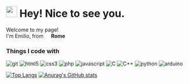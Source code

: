 <h1><img src="https://emojis.slackmojis.com/emojis/images/1531849430/4246/blob-sunglasses.gif?1531849430" width="30"/> Hey! Nice to see you.</h1>


<p>Welcome to my page! </br> I'm Emilio, from <img src="https://cdn-icons-png.flaticon.com/512/323/323325.png" width="13"/> <b>Rome</b> </p>
<h3>Things I code with</h3>


<p>
  <img alt="git" src="https://img.shields.io/badge/-Git-F05032?style=flat-square&logo=git&logoColor=white"/>
  <img alt="html5" src="https://img.shields.io/badge/-HTML5-E34F26?style=flat-square&logo=html5&logoColor=white"/>
  <img alt="css3" src="https://img.shields.io/badge/CSS3-1572B6.svg?style=flat-square&logo=CSS3&logoColor=white"/>
  <img alt="php" src="https://img.shields.io/badge/PHP-777BB4.svg?style=flat-square&logo=PHP&logoColor=white"/>
  <img alt="javascript" src="https://img.shields.io/badge/JavaScript-F7DF1E.svg?style=flat-square&logo=JavaScript&logoColor=white"/>
  <img alt="C" src="https://img.shields.io/badge/C-A8B9CC.svg?style=flat-square&logo=C&logoColor=white"/>
  <img alt="C++" src="https://img.shields.io/badge/C++-00599C.svg?style=flat-square&logo=C++&logoColor=white"/>
  <img alt="python" src="https://img.shields.io/badge/Python-3776AB.svg?style=flat-square&logo=Python&logoColor=white"/>
  <img alt="arduino" src="https://img.shields.io/badge/Arduino-00878F.svg?style=flat-square&logo=Arduino&logoColor=white"/>
</p>

[![Top Langs](https://github-readme-stats.vercel.app/api/top-langs/?username=Emiio11&layout=donut&langs_count=10&theme=tokyonight)](https://github.com/anuraghazra/github-readme-stats) [![Anurag's GitHub stats](https://github-readme-stats.vercel.app/api?username=Emiio11theme=tokyonight)](https://github.com/anuraghazra/github-readme-stats)

